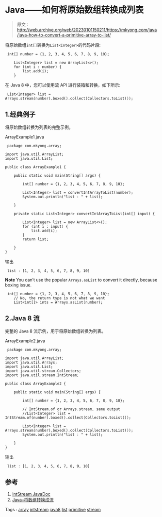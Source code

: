 # Java——如何将原始数组转换成列表

> 原文：<http://web.archive.org/web/20230101150211/https://mkyong.com/java/java-how-to-convert-a-primitive-array-to-list/>

将原始数组`int[]`转换为`List<Integer>`的代码片段:

```
 int[] number = {1, 2, 3, 4, 5, 6, 7, 8, 9, 10};

	List<Integer> list = new ArrayList<>();
	for (int i : number) {
    	list.add(i);
	} 
```

在 Java 8 中，您可以使用流 API 进行装箱和转换，如下所示:

```
 List<Integer> list = Arrays.stream(number).boxed().collect(Collectors.toList()); 
```

## 1.经典例子

将原始数组转换为列表的完整示例。

ArrayExample1.java

```
 package com.mkyong.array;

import java.util.ArrayList;
import java.util.List;

public class ArrayExample1 {

    public static void main(String[] args) {

        int[] number = {1, 2, 3, 4, 5, 6, 7, 8, 9, 10};

        List<Integer> list = convertIntArrayToList(number);
        System.out.println("list : " + list);

    }

    private static List<Integer> convertIntArrayToList(int[] input) {

        List<Integer> list = new ArrayList<>();
        for (int i : input) {
            list.add(i);
        }
        return list;

    }
} 
```

输出

```
 list : [1, 2, 3, 4, 5, 6, 7, 8, 9, 10] 
```

**Note**
You can’t use the popular `Arrays.asList` to convert it directly, because boxing issue.

```
 int[] number = {1, 2, 3, 4, 5, 6, 7, 8, 9, 10};
	// No, the return type is not what we want
	List<int[]> ints = Arrays.asList(number); 
```

## 2.Java 8 流

完整的 Java 8 流示例，用于将原始数组转换为列表。

ArrayExample2.java

```
 package com.mkyong.array;

import java.util.ArrayList;
import java.util.Arrays;
import java.util.List;
import java.util.stream.Collectors;
import java.util.stream.IntStream;

public class ArrayExample2 {

    public static void main(String[] args) {

        int[] number = {1, 2, 3, 4, 5, 6, 7, 8, 9, 10};

        // IntStream.of or Arrays.stream, same output
        //List<Integer> list = IntStream.of(number).boxed().collect(Collectors.toList());

        List<Integer> list = Arrays.stream(number).boxed().collect(Collectors.toList());
        System.out.println("list : " + list);

    }
} 
```

输出

```
 list : [1, 2, 3, 4, 5, 6, 7, 8, 9, 10] 
```

## 参考

1.  [IntStream JavaDoc](http://web.archive.org/web/20210816234508/https://docs.oracle.com/javase/8/docs/api/java/util/stream/IntStream.html)
2.  [Java–将数组转换成流](http://web.archive.org/web/20210816234508/https://www.mkyong.com/java8/java-how-to-convert-array-to-stream/)

Tags : [array](http://web.archive.org/web/20210816234508/https://mkyong.com/tag/array/) [intstream](http://web.archive.org/web/20210816234508/https://mkyong.com/tag/intstream/) [java8](http://web.archive.org/web/20210816234508/https://mkyong.com/tag/java8/) [list](http://web.archive.org/web/20210816234508/https://mkyong.com/tag/list/) [primitive](http://web.archive.org/web/20210816234508/https://mkyong.com/tag/primitive/) [stream](http://web.archive.org/web/20210816234508/https://mkyong.com/tag/stream/)<input type="hidden" id="mkyong-current-postId" value="14087">
